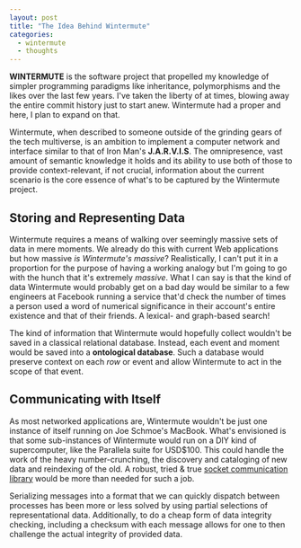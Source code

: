 ```yaml
---
layout: post
title: "The Idea Behind Wintermute"
categories:
  - wintermute
  - thoughts
---
```


<p class='lead'>
  <strong>WINTERMUTE</strong> is the software project that propelled my
  knowledge of simpler programming paradigms like inheritance, polymorphisms
  and the likes over the last few years. I've taken the liberty of at times,
  blowing away the entire commit history just to start anew. Wintermute
  had a proper and here, I plan to expand on that.
</p>

Wintermute, when described to someone outside of the grinding gears of the tech
multiverse, is an ambition to implement a computer network and interface
similar to that of Iron Man's
<b title='Just A Really Very Intelligent System'>J.A.R.V.I.S</b>. The
omnipresence, vast amount of semantic knowledge it holds and its ability to
use both of those to provide context-relevant, if not crucial, information
about the current scenario is the core essence of what's to be captured by the
Wintermute project.

## Storing and Representing Data

Wintermute requires a means of walking over seemingly massive sets of data
in mere moments. We already do this with current Web applications but how
massive _is Wintermute's massive_? Realistically, I can't put it in a
proportion for the purpose of having a working analogy but I'm going to
go with the hunch that it's extremely _massive_. What I can say is that
the kind of data Wintermute would probably get on a bad day would be
similar to a few engineers at Facebook running a service that'd check
the number of times a person used a word of numerical significance in
their account's entire existence and that of their friends. A lexical-
and graph-based search!

The kind of information that Wintermute would hopefully collect wouldn't be
saved in a classical relational database. Instead, each event and moment would
be saved into a **ontological database**. Such a database would preserve context
on each _row_ or event and allow Wintermute to act in the scope of that event.

## Communicating with Itself

As most networked applications are, Wintermute wouldn't be just one instance of
itself running on Joe Schmoe's MacBook. What's envisioned is that some
sub-instances of Wintermute would run on a DIY kind of supercomputer, like the
Parallela suite for USD$100. This could handle the work of the heavy
number-crunching, the discovery and cataloging of new data and reindexing of
the old. A robust, tried & true [socket communication library][zeromq] would be
more than needed for such a job.

Serializing messages into a format that we can quickly dispatch between
processes has been more or less solved by using partial selections of
representational data. Additionally, to do a cheap form of data integrity
checking, including a checksum with each message allows for one to then
challenge the actual integrity of provided data.

[wntr]: http://wintermute.jalcine.me
[sp]: https://github.com/jalcine/wintermute
[zeromq]: http://zeromq.org
